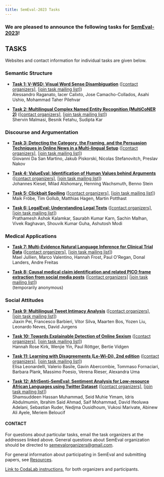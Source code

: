 ```yaml
---
title: SemEval-2023 Tasks
---
```


### We are pleased to announce the following tasks for [SemEval-2023](https://semeval.github.io/SemEval2023)!

## TASKS
Websites and contact information for individual tasks are given below.

### Semantic Structure

- **[Task 1: V-WSD: Visual Word Sense Disambiguation](https://raganato.github.io/vwsd/)**
  ([[contact organizers]](mailto:vwsd@googlegroups.com),
  [[join task mailing list]](https://groups.google.com/g/vwsd))<br>
  Alessandro Raganato, Iacer Calixto, Jose Camacho-Collados, Asahi Ushio, Mohammad Taher Pilehvar

- **[Task 2: Multilingual Complex Named Entity Recognition (MultiCoNER 2)](http://multiconer.github.io/)**
  ([[contact organizers]](mailto:multiconer-2@googlegroups.com),
  [[join task mailing list]](https://groups.google.com/g/multiconer-2))<br>
  Shervin Malmasi, Besnik Fetahu, Sudipta Kar 

### Discourse and Argumentation

- **[Task 3: Detecting the Category, the Framing, and the Persuasion Techniques in Online News in a Multi-lingual Setup]()**
  ([[contact organizers]](mailto:semeval2023task3organisers@googlegroups.com),
  [[join task mailing list]](https://groups.google.com/g/semeval2023task3))<br>
  Giovanni Da San Martino, Jakub Piskorski, Nicolas Stefanovitch, Preslav Nakov 

- **[Task 4: ValueEval: Identification of Human Values behind Arguments](https://valueeval.webis.de)**
  ([[contact organizers]](mailto:valueeval-organizers@googlegroups.com),
  [[join task mailing list]](https://groups.google.com/g/valueeval)) <br>
  Johannes Kiesel, Milad Alshomary, Henning Wachsmuth, Benno Stein

- **[Task 5: Clickbait Spoiling](https://clickbait.webis.de)**
  ([[contact organizers]](mailto:pan@webis.de),
  [[join task mailing list]](https://www.tira.io/c/semeval23-task-5-clickbait-spoiling/11))<br>
  Maik Fröbe, Tim Gollub, Matthias Hagen, Martin Potthast

- **[Task 6: LegalEval: Understanding Legal Texts](https://sites.google.com/view/legaleval/home)**
  ([[contact organizers]](mailto:legalaieval@gmail.com),
  [[join task mailing list]](https://groups.google.com/g/legaleval2023))<br>
  Prathamesh Ashok Kalamkar, Saurabh Kumar Karn, Sachin Malhan, Vivek Raghavan, Shouvik Kumar Guha, Ashutosh Modi

### Medical Applications

- **[Task 7: Multi-Evidence Natural Language Inference for Clinical Trial Data](https://sites.google.com/view/nli4ct/)**
  ([[contact organizers]](mailto:nli4clinicaltrials@gmail.com),
  [[join task mailing list]](https://groups.google.com/g/nli4ct))<br>
  Mael Jullien, Marco Valentino, Hannah Frost, Paul O'Regan, Donal Landers, Andre Freitas

- **[Task 8: Causal medical claim identification and related PICO frame extraction from social media posts](https://causalclaims.github.io/)**
  ([[contact organizers]](mailto:semeval23.causalclaims@proton.me)
  [[join task mailing list]](https://groups.google.com/g/causal_claims))<br>
  (temporarily anonymous)

### Social Attitudes

- **[Task 9: Multilingual Tweet Intimacy Analysis](https://sites.google.com/umich.edu/semeval-2023-tweet-intimacy/home)**
  ([[contact organizers]](mailto:tweet.intimacy.semeval2023@gmail.com),
  [[join task mailing list]](https://groups.google.com/g/tweet_intimacy_semeval2023))<br>
  Jiaxin Pei, Francesco Barbieri, Vítor Silva, Maarten Bos, Yozen Liu, Leonardo Neves, David Jurgens

- **[Task 10: Towards Explainable Detection of Online Sexism](https://codalab.lisn.upsaclay.fr/competitions/7124)**
  ([[contact organizers]](mailto:semeval23-edos-organisers@rewire.online),
  [[join task mailing list]](mailto:semeval23-edos@rewire.online))<br>
  Hannah Rose Kirk, Wenjie Yin, Paul Röttger, Bertie Vidgen

- **[Task 11: Learning with Disagreements (Le-Wi-Di), 2nd edition](https://le-wi-di.github.io/)**
  ([[contact organizers]](mailto:le-wi-di-semeval2023_contactus@googlegroups.com),
  [[join task mailing list]](https://groups.google.com/g/le-wi-di-semeval2023_participants))<br>
  Elisa Leonardelli, Valerio Basile, Gavin Abercombie, Tommaso Fornaciari, Barbara Plank, Massimo Poesio, Verena Rieser, Alexandra Uma

- **[Task 12: AfriSenti-SemEval: Sentiment Analysis for Low-resource African Languages using Twitter Dataset](https://afrisenti-semeval.github.io)**
  ([[contact organizers]](mailto:afrisenti-semeval-organizers@googlegroups.com),
  [[join task mailing list]](https://groups.google.com/g/afrisenti-semeval))<br>
  Shamsuddeen Hassan Muhammad, Seid Muhie Yimam, Idris Abdulmumin, Ibrahim Said Ahmad, Saif Mohammad, David Ifeoluwa Adelani, Sebastian Ruder, Nedjma Ousidhoum, Vukosi Marivate, Abinew Ali Ayele, Meriem Beloucif

#### CONTACT
For questions about particular tasks, email the task organizers at the addresses linked above. General questions about SemEval organization should be directed to <semevalorganizers@gmail.com>.

For general information about participating in SemEval and submitting papers, see [Resources](index.html#resources).

[Link to CodaLab instructions](https://semeval.github.io/SemEval2023/codaLab), for both organizers and participants.
